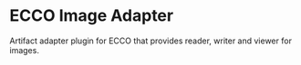 
# ECCO Image Adapter

Artifact adapter plugin for ECCO that provides reader, writer and viewer for images.


